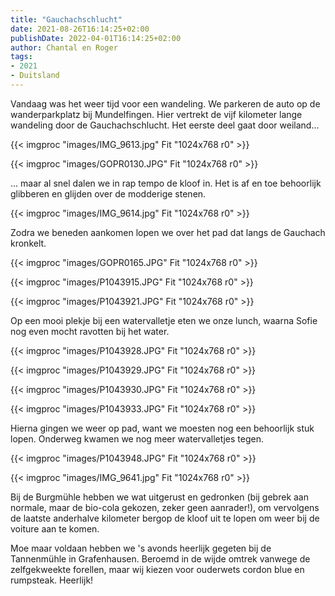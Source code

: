 ```yaml
---
title: "Gauchachschlucht"
date: 2021-08-26T16:14:25+02:00
publishDate: 2022-04-01T16:14:25+02:00
author: Chantal en Roger
tags:
- 2021
- Duitsland
---
```


Vandaag was het weer tijd voor een wandeling. We parkeren de auto op de wanderparkplatz bij Mundelfingen. Hier vertrekt de vijf kilometer lange wandeling door de Gauchachschlucht. Het eerste deel gaat door weiland...

{{< imgproc "images/IMG_9613.jpg" Fit "1024x768 r0" >}}

{{< imgproc "images/GOPR0130.JPG" Fit "1024x768 r0" >}}

... maar al snel dalen we in rap tempo de kloof in. Het is af en toe behoorlijk glibberen en glijden over de modderige stenen.

{{< imgproc "images/IMG_9614.jpg" Fit "1024x768 r0" >}}

Zodra we beneden aankomen lopen we over het pad dat langs de Gauchach kronkelt.

{{< imgproc "images/GOPR0165.JPG" Fit "1024x768 r0" >}}

{{< imgproc "images/P1043915.JPG" Fit "1024x768 r0" >}}

{{< imgproc "images/P1043921.JPG" Fit "1024x768 r0" >}}

Op een mooi plekje bij een watervalletje eten we onze lunch, waarna Sofie nog even mocht ravotten bij het water.

{{< imgproc "images/P1043928.JPG" Fit "1024x768 r0" >}}

{{< imgproc "images/P1043929.JPG" Fit "1024x768 r0" >}}

{{< imgproc "images/P1043930.JPG" Fit "1024x768 r0" >}}

{{< imgproc "images/P1043933.JPG" Fit "1024x768 r0" >}}

Hierna gingen we weer op pad, want we moesten nog een behoorlijk stuk lopen. Onderweg kwamen we nog meer watervalletjes tegen.

{{< imgproc "images/P1043948.JPG" Fit "1024x768 r0" >}}

{{< imgproc "images/IMG_9641.jpg" Fit "1024x768 r0" >}}

Bij de Burgmühle hebben we wat uitgerust en gedronken (bij gebrek aan normale, maar de bio-cola gekozen, zeker geen aanrader!), om vervolgens de laatste anderhalve kilometer bergop de kloof uit te lopen om weer bij de voiture aan te komen.

Moe maar voldaan hebben we 's avonds heerlijk gegeten bij de Tannenmühle in Grafenhausen. Beroemd in de wijde omtrek vanwege de zelfgekweekte forellen, maar wij kiezen voor ouderwets cordon blue en rumpsteak. Heerlijk!
